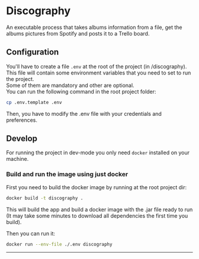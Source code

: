 # Discography
An executable process that takes albums information from a file, get the albums pictures from Spotify and posts it to a Trello board.

## Configuration
You'll have to create a file `.env` at the root of the project (in /discography). <br>
This file will contain some environment variables that you need to set to run the project. <br>
Some of them are mandatory and other are optional. <br>
You can run the following command in the root project folder: 
```bash
cp .env.template .env
```
Then, you have to modify the .env file with your credentials and preferences.

## Develop
For running the project in dev-mode you only need `docker` installed on your machine.

### Build and run the image using just docker
First you need to build the docker image by running at the root project dir:
```bash
docker build -t discography .
```

This will build the app and build a docker image with the .jar file ready to run
(It may take some minutes to download all dependencies the first time you build).

Then you can run it:
```bash
docker run --env-file ./.env discography
```

---


